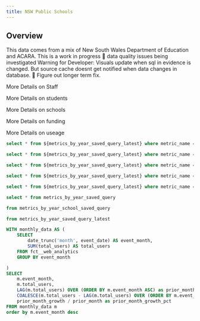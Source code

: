 ```yaml
---
title: NSW Public Schools
---
```


## Overview

<Alert status="info">
This data comes from a mix of New South Wales Department of Education and ACARA. This is a work in progress 🚧 data quality issues being investigated
</Alert>

<Alert status="warning">
Warning for Developer: Visuals update when sql in evidence is changed. But source cache doesnt get notified when data changes in database. 🚧 Figure out longer term fix.
</Alert>

<BigValue
    data={staff_count}
    title="Staff"
    value="metric_value__latest_year"
    fmt="num0"
    comparison=metric_time__year__latest_year
    comparisonTitle="Latest Refresh"
    comparisonFmt="id"
    comparisonDelta=false
  />
<LinkButton  url='/staff'>
  More Details on Staff
</LinkButton >


<LineBreak/>

<BigValue
    data={student_count}
    title="Students"
    value="metric_value__latest_year"
    fnt="num0"
    comparison=metric_time__year__latest_year
    comparisonTitle="Latest Refresh"
    comparisonFmt="id"
    comparisonDelta=false
  />
<LinkButton  url='/student'>
  More Details on students
</LinkButton >
<LineBreak/>

<BigValue
    data={school_count}
    title="Schools"
    value="metric_value__latest_year"
    fnt="num0"
    comparison=metric_time__year__latest_year
    comparisonTitle="Latest Refresh"
    comparisonFmt="id"
    comparisonDelta=false
  />
<LinkButton  url='/school'>
  More Details on schools
</LinkButton >
<LineBreak/>

<BigValue
    data={funding_aud_post_adjustments}
    title="Funding"
    value="metric_value__latest_year"
    fnt="num0"
    comparison=metric_time__year__latest_year
    comparisonTitle="Latest Refresh"
    comparisonFmt="id"
    comparisonDelta=false
  />
<LinkButton  url='/funding'>
  More Details on funding
</LinkButton >
<LineBreak/>


<BigValue
    data={attendance_rate}
    title="Attendance"
    value="metric_value__latest_year"
    fnt="num0"
    comparison=metric_time__year__latest_year
    comparisonTitle="Latest Refresh"
    comparisonFmt="id"
    comparisonDelta=false
  />
<!-- <LinkButton  url='/funding'>
  More Details on attendance
</LinkButton > -->
<LineBreak/>


<BigValue
  data={fct__web_analytics_monthly}
  value=total_users
  title="Visualisation Users"
  sparkline=event_month
  comparison=prior_month_growth_pct
  comparisonFmt=pct1
  comparisonTitle="vs. Last Month"
/>

<LinkButton  url='/useage'>
  More Details on useage
</LinkButton >
<LineBreak/>

  <!-- - attendance_rate
  - apprenticeship_traineeship_training_contract_approvals
  - apprenticeship_traineeship_training_contract_completions
  - class_size_k_6
  - enrolments
  - incidents
  - aparent_retention_rate_7_to_10
  - aparent_retention_rate_10_to_12
  - aparent_retention_rate_10_to_12_aboriginal_and_or_torres_strait_islanders
  - aparent_retention_rate_7_to_10_aboriginal_and_or_torres_strait_islanders
  - aparent_retention_rate_7_to_12_aboriginal_and_or_torres_strait_islanders -->

```sql attendance_rate
select * from ${metrics_by_year_saved_query_latest} where metric_name = 'attendance_rate'
```

```sql staff_count
select * from ${metrics_by_year_saved_query_latest} where metric_name = 'staff_count'
```

```sql student_count
select * from ${metrics_by_year_saved_query_latest} where metric_name = 'student_count'
```


```sql school_count
select * from ${metrics_by_year_saved_query_latest} where metric_name = 'school_count'
```


```sql funding_aud_post_adjustments
select * from ${metrics_by_year_saved_query_latest} where metric_name = 'funding_aud_post_adjustments'
```

```sql metrics_by_year_saved_query
select * from metrics_by_year_saved_query
```
```sql metrics_by_year_school_saved_query
from metrics_by_year_school_saved_query
```

```sql metrics_by_year_saved_query_latest
from metrics_by_year_saved_query_latest
```


```sql fct__web_analytics_monthly
WITH monthly_data AS (
    SELECT
        date_trunc('month', event_date) AS event_month,
        SUM(total_users) AS total_users
    FROM fct__web_analytics
    GROUP BY event_month

)
SELECT
    m.event_month,
    m.total_users,
    LAG(m.total_users) OVER (ORDER BY m.event_month ASC) as prior_month,
    COALESCE(m.total_users - LAG(m.total_users) OVER (ORDER BY m.event_month), 0) AS prior_month_growth,
    prior_month_growth / prior_month as prior_month_growth_pct
FROM monthly_data m
order by m.event_month desc
```
